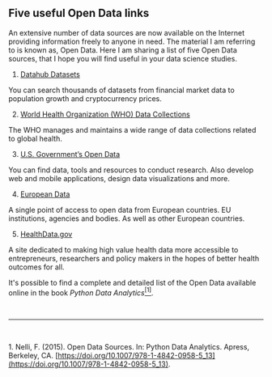 ## Five useful Open Data links

An extensive number of data sources are now available on the Internet providing information freely to anyone in need. The material I am referring to is known as, Open Data. Here I am sharing a list of five Open Data sources, that I hope you will find useful in your data science studies.


1. [Datahub Datasets](http://datahub.io/dataset)

You can search thousands of datasets from financial market data to population growth and cryptocurrency prices.

2. [World Health Organization (WHO) Data Collections](https://www.who.int/data/collections)

The WHO manages and maintains a wide range of data collections related to global health.

3. [U.S. Government’s Open Data](http://data.gov)

You can find data, tools and resources to conduct research. Also develop web and mobile applications, design data visualizations and more.

4. [European Data](https://data.europa.eu/data/datasets?locale=en)

A single point of access to open data from European countries. EU institutions, agencies and bodies. As well as other European countries.

5. [HealthData.gov](http://www.healthdata.gov)

A site dedicated to making high value health data more accessible to entrepreneurs, researchers and policy makers in the hopes of better health outcomes for all.


It's possible to find a complete and detailed list of the Open Data available online in the book *Python Data Analytics*<a name="cite_ref-1"></a>[<sup>[1]</sup>](#cite_note-1).  

<br>

---

<br>

<a name="cite_note-1"></a>1. [](#cite_ref-1) Nelli, F. (2015). Open Data Sources. In: Python Data Analytics. Apress, Berkeley, CA. [https://doi.org/10.1007/978-1-4842-0958-5_13](https://doi.org/10.1007/978-1-4842-0958-5_13).
